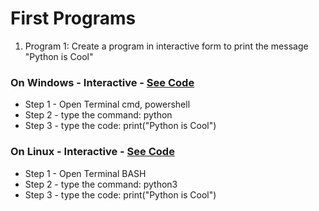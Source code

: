 # First Programs

1. Program 1:
Create a program in interactive form to print the message "Python is Cool"

### On Windows - Interactive - [See Code](0_Program1_Windows/)
- Step 1 - Open Terminal cmd, powershell
- Step 2 - type the command: python
- Step 3 - type the code: print("Python is Cool")

### On Linux - Interactive - [See Code](0_Program1_Linux/)
- Step 1 - Open Terminal BASH
- Step 2 - type the command: python3
- Step 3 - type the code: print("Python is Cool")

